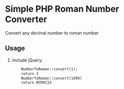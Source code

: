 # Simple PHP Roman Number Converter
Convert any decimal number to roman number
## Usage

1. Include jQuery:

	```html
		NumberToRoman::convert(1);
		return I
		NumberToRoman::convert(1999)
		return MCMXCIX
	```